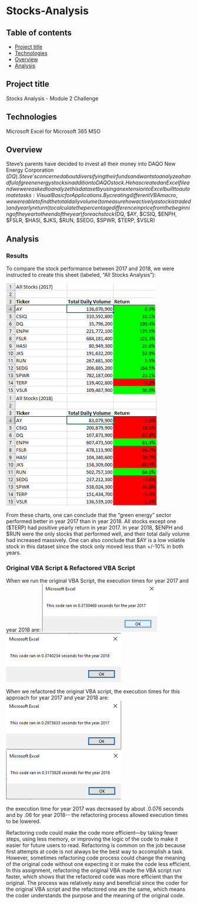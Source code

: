 # Stocks-Analysis

## Table of contents
* [Project title](#project-title)
* [Technologies](#technologies)
* [Overview](#overview)
* [Analysis](#analysis)




## Project title
Stocks Analysis - Module 2 Challenge 

## Technologies
Microsoft Excel for Microsoft 365 MSO

## Overview 
Steve’s parents have decided to invest all their money into DAQO New Energy Corporation ($DQ). Steve’s concerned about diversifying their funds and wants to analyze a handful of green energy stocks in addition to DAQO stock. He has created an Excel file and we were asked to analyze this dataset by using an extension to Excel built to automate tasks: Visual Basic for Applications. 
By creating different VBA macro, we were able to find the total daily volume (to measure how actively a stock is traded) and yearly return (to calculate the percentage difference in price from the beginning of the year to the end of the year) for each stock ($DQ, $AY, $CSIQ, $ENPH, $FSLR, $HASI, $JKS, $RUN, $SEDG, $SPWR, $TERP, $VSLR) 

## Analysis
### Results ###
To compare the stock performance between 2017 and 2018, we were instructed to create this sheet (labeled, “All Stocks Analysis”):

![](img/All_Stocks(2017).png)![](img/All_Stocks(2018).png)
 

From these charts, one can conclude that the “green energy” sector performed better in year 2017 than in year 2018. All stocks except one ($TERP) had positive yearly return in year 2017. In year 2018, $ENPH and $RUN were the only stocks that performed well, and their total daily volume had increased massively. One can also conclude that $AY is a low volatile stock in this dataset since the stock only moved less than +/-10% in both years. 


### Original VBA Script & Refactored VBA Script ###
When we run the original VBA Script, the execution times for year 2017 and year 2018 are:
![](img/year_2017.png)![](img/year_2018.png)

When we refactored the original VBA script, the execution times for this approach for year 2017 and year 2018 are:
![](Resources/VBA_Challenge_2017.png)![](Resources/VBA_Challenge_2018.png)


the execution time for year 2017 was decreased by about .0.076 seconds and by .06 for year 2018-- the refactoring process allowed execution times to be lowered. 

Refactoring code could make the code more efficient—by taking fewer steps, using less memory, or improving the logic of the code to make it easier for future users to read. Refactoring is common on the job because first attempts at code is not always be the best way to accomplish a task. However, sometimes refactoring code process could change the meaning of the original code without one expecting it or make the code less efficient. 
In this assignment, refactoring the original VBA made the VBA script run faster, which shows that the refactored code was more efficient than the original. The process was relatively easy and beneficial since the coder for the original VBA script and the refactored one are the same, which means the coder understands the purpose and the meaning of the original code. 



